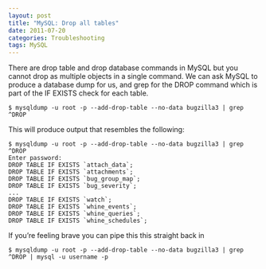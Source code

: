 ```yaml
---
layout: post
title: "MySQL: Drop all tables"
date: 2011-07-20
categories: Troubleshooting
tags: MySQL
---
```


There are drop table and drop database commands in MySQL but you cannot drop as multiple objects in a single command. We can ask MySQL to produce a database dump for us, and grep for the DROP command which is part of the IF EXISTS check for each table.

```
$ mysqldump -u root -p --add-drop-table --no-data bugzilla3 | grep ^DROP
```

This will produce output that resembles the following:

```
$ mysqldump -u root -p --add-drop-table --no-data bugzilla3 | grep ^DROP
Enter password:
DROP TABLE IF EXISTS `attach_data`;
DROP TABLE IF EXISTS `attachments`;
DROP TABLE IF EXISTS `bug_group_map`;
DROP TABLE IF EXISTS `bug_severity`;
...
DROP TABLE IF EXISTS `watch`;
DROP TABLE IF EXISTS `whine_events`;
DROP TABLE IF EXISTS `whine_queries`;
DROP TABLE IF EXISTS `whine_schedules`;
```

If you’re feeling brave you can pipe this this straight back in

```
$ mysqldump -u root -p --add-drop-table --no-data bugzilla3 | grep ^DROP | mysql -u username -p
```